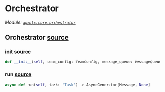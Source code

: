 # Orchestrator

*Module: [`agentx.core.orchestrator`](https://github.com/dustland/agentx/blob/main/src/agentx/core/orchestrator.py)*

## Orchestrator <a href="https://github.com/dustland/agentx/blob/main/src/agentx/core/orchestrator.py#L22" class="source-link" title="View source code">source</a>
### __init__ <a href="https://github.com/dustland/agentx/blob/main/src/agentx/core/orchestrator.py#L23" class="source-link" title="View source code">source</a>

```python
def __init__(self, team_config: TeamConfig, message_queue: MessageQueue, tool_manager: ToolManager, agents: Dict[str, Agent])
```
### run <a href="https://github.com/dustland/agentx/blob/main/src/agentx/core/orchestrator.py#L43" class="source-link" title="View source code">source</a>

```python
async def run(self, task: 'Task') -> AsyncGenerator[Message, None]
```